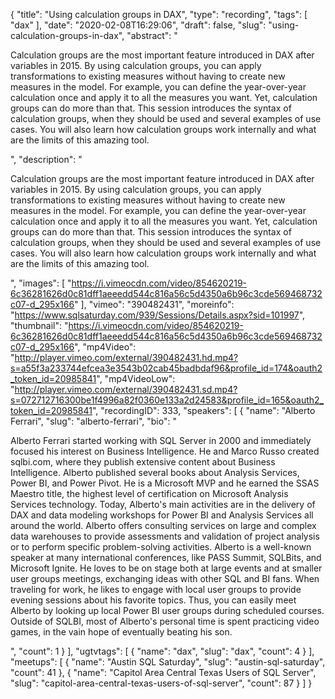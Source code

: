 {
  "title": "Using calculation groups in DAX",
  "type": "recording",
  "tags": [
    "dax"
  ],
  "date": "2020-02-08T16:29:06",
  "draft": false,
  "slug": "using-calculation-groups-in-dax",
  "abstract": "<p>Calculation groups are the most important feature introduced in DAX after variables in 2015. By using calculation groups, you can apply transformations to existing measures without having to create new measures in the model. For example, you can define the year-over-year calculation once and apply it to all the measures you want. Yet, calculation groups can do more than that. This session introduces the syntax of calculation groups, when they should be used and several examples of use cases. You will also learn how calculation groups work internally and what are the limits of this amazing tool.</p>",
  "description": "<p>Calculation groups are the most important feature introduced in DAX after variables in 2015. By using calculation groups, you can apply transformations to existing measures without having to create new measures in the model. For example, you can define the year-over-year calculation once and apply it to all the measures you want. Yet, calculation groups can do more than that. This session introduces the syntax of calculation groups, when they should be used and several examples of use cases. You will also learn how calculation groups work internally and what are the limits of this amazing tool.</p>",
  "images": [
    "https://i.vimeocdn.com/video/854620219-6c36281626d0c81dff1aeeedd544c816a56c5d4350a6b96c3cde569468732c07-d_295x166"
  ],
  "vimeo": "390482431",
  "moreinfo": "https://www.sqlsaturday.com/939/Sessions/Details.aspx?sid=101997",
  "thumbnail": "https://i.vimeocdn.com/video/854620219-6c36281626d0c81dff1aeeedd544c816a56c5d4350a6b96c3cde569468732c07-d_295x166",
  "mp4Video": "http://player.vimeo.com/external/390482431.hd.mp4?s=a55f3a233744efcea3e3543b02cab45badbdaf96&profile_id=174&oauth2_token_id=20985841",
  "mp4VideoLow": "http://player.vimeo.com/external/390482431.sd.mp4?s=072712716300be1f4996a82f0360e133a2d24583&profile_id=165&oauth2_token_id=20985841",
  "recordingID": 333,
  "speakers": [
    {
      "name": "Alberto Ferrari",
      "slug": "alberto-ferrari",
      "bio": "<p>Alberto Ferrari started working with SQL Server in 2000 and immediately focused his interest on Business Intelligence. He and Marco Russo created sqlbi.com, where they publish extensive content about Business Intelligence. Alberto published several books about Analysis Services, Power BI, and Power Pivot. He is a Microsoft MVP and he earned the SSAS Maestro title, the highest level of certification on Microsoft Analysis Services technology. Today, Alberto's main activities are in the delivery of DAX and data modeling workshops for Power BI and Analysis Services all around the world. Alberto offers consulting services on large and complex data warehouses to provide assessments and validation of project analysis or to perform specific problem-solving activities. Alberto is a well-known speaker at many international conferences, like PASS Summit, SQLBits, and Microsoft Ignite. He loves to be on stage both at large events and at smaller user groups meetings, exchanging ideas with other SQL and BI fans. When traveling for work, he likes to engage with local user groups to provide evening sessions about his favorite topics. Thus, you can easily meet Alberto by looking up local Power BI user groups during scheduled courses. Outside of SQLBI, most of Alberto's personal time is spent practicing video games, in the vain hope of eventually beating his son.</p>",
      "count": 1
    }
  ],
  "ugtvtags": [
    {
      "name": "dax",
      "slug": "dax",
      "count": 4
    }
  ],
  "meetups": [
    {
      "name": "Austin SQL Saturday",
      "slug": "austin-sql-saturday",
      "count": 41
    },
    {
      "name": "Capitol Area Central Texas Users of SQL Server",
      "slug": "capitol-area-central-texas-users-of-sql-server",
      "count": 87
    }
  ]
}